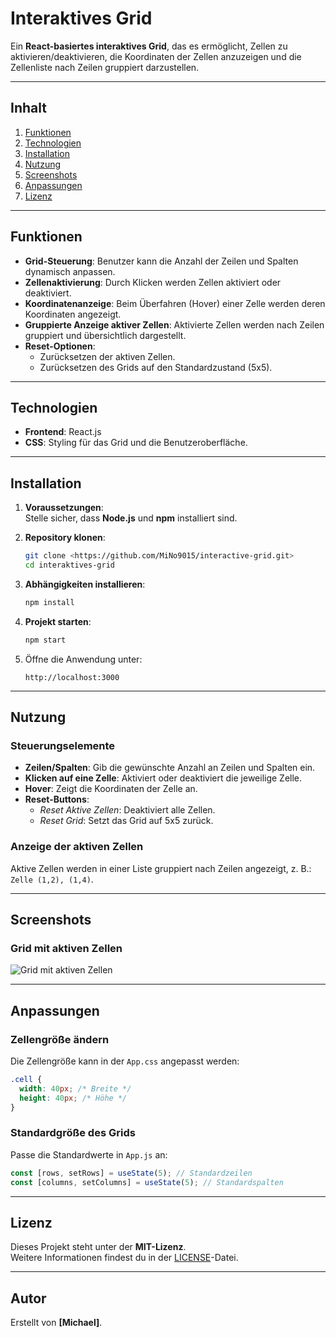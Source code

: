 # **Interaktives Grid**

Ein **React-basiertes interaktives Grid**, das es ermöglicht, Zellen zu aktivieren/deaktivieren, die Koordinaten der Zellen anzuzeigen und die Zellenliste nach Zeilen gruppiert darzustellen.

---

## **Inhalt**
1. [Funktionen](#funktionen)
2. [Technologien](#technologien)
3. [Installation](#installation)
4. [Nutzung](#nutzung)
5. [Screenshots](#screenshots)
6. [Anpassungen](#anpassungen)
7. [Lizenz](#lizenz)

---

## **Funktionen**
- **Grid-Steuerung**: Benutzer kann die Anzahl der Zeilen und Spalten dynamisch anpassen.
- **Zellenaktivierung**: Durch Klicken werden Zellen aktiviert oder deaktiviert.
- **Koordinatenanzeige**: Beim Überfahren (Hover) einer Zelle werden deren Koordinaten angezeigt.
- **Gruppierte Anzeige aktiver Zellen**: Aktivierte Zellen werden nach Zeilen gruppiert und übersichtlich dargestellt.
- **Reset-Optionen**: 
   - Zurücksetzen der aktiven Zellen.
   - Zurücksetzen des Grids auf den Standardzustand (5x5).

---

## **Technologien**
- **Frontend**: React.js
- **CSS**: Styling für das Grid und die Benutzeroberfläche.

---

## **Installation**

1. **Voraussetzungen**:  
   Stelle sicher, dass **Node.js** und **npm** installiert sind.

2. **Repository klonen**:
   ```bash
   git clone <https://github.com/MiNo9015/interactive-grid.git>
   cd interaktives-grid
   ```

3. **Abhängigkeiten installieren**:
   ```bash
   npm install
   ```

4. **Projekt starten**:
   ```bash
   npm start
   ```

5. Öffne die Anwendung unter:  
   ```
   http://localhost:3000
   ```

---

## **Nutzung**

### **Steuerungselemente**
- **Zeilen/Spalten**: Gib die gewünschte Anzahl an Zeilen und Spalten ein.
- **Klicken auf eine Zelle**: Aktiviert oder deaktiviert die jeweilige Zelle.
- **Hover**: Zeigt die Koordinaten der Zelle an.
- **Reset-Buttons**:
   - *Reset Aktive Zellen*: Deaktiviert alle Zellen.
   - *Reset Grid*: Setzt das Grid auf 5x5 zurück.

### **Anzeige der aktiven Zellen**
Aktive Zellen werden in einer Liste gruppiert nach Zeilen angezeigt, z. B.:  
`Zelle (1,2), (1,4)`.

---

## **Screenshots**

### **Grid mit aktiven Zellen**
![Grid mit aktiven Zellen](https://via.placeholder.com/600x400?text=Grid+Screenshot)

---

## **Anpassungen**

### **Zellengröße ändern**
Die Zellengröße kann in der `App.css` angepasst werden:
```css
.cell {
  width: 40px; /* Breite */
  height: 40px; /* Höhe */
}
```

### **Standardgröße des Grids**
Passe die Standardwerte in `App.js` an:
```javascript
const [rows, setRows] = useState(5); // Standardzeilen
const [columns, setColumns] = useState(5); // Standardspalten
```

---

## **Lizenz**
Dieses Projekt steht unter der **MIT-Lizenz**.  
Weitere Informationen findest du in der [LICENSE](LICENSE)-Datei.

---

## **Autor**
Erstellt von **[Michael]**.  